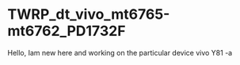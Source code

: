 # TWRP_dt_vivo_mt6765-mt6762_PD1732F
Hello, Iam new here and working on the particular device vivo Y81 -a
